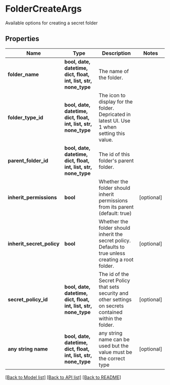 # FolderCreateArgs

Available options for creating a secret folder

## Properties
Name | Type | Description | Notes
------------ | ------------- | ------------- | -------------
**folder_name** | **bool, date, datetime, dict, float, int, list, str, none_type** | The name of the folder. | 
**folder_type_id** | **bool, date, datetime, dict, float, int, list, str, none_type** | The icon to display for the folder. Depricated in latest UI. Use 1 when setting this value. | 
**parent_folder_id** | **bool, date, datetime, dict, float, int, list, str, none_type** | The id of this folder&#39;s parent folder. | 
**inherit_permissions** | **bool** | Whether the folder should inherit permissions from its parent (default: true) | [optional] 
**inherit_secret_policy** | **bool** | Whether the folder should inherit the secret policy.  Defaults to true unless creating a root folder. | [optional] 
**secret_policy_id** | **bool, date, datetime, dict, float, int, list, str, none_type** | The id of the Secret Policy that sets security and other settings on secrets contained within the folder. | [optional] 
**any string name** | **bool, date, datetime, dict, float, int, list, str, none_type** | any string name can be used but the value must be the correct type | [optional]

[[Back to Model list]](../README.md#documentation-for-models) [[Back to API list]](../README.md#documentation-for-api-endpoints) [[Back to README]](../README.md)


